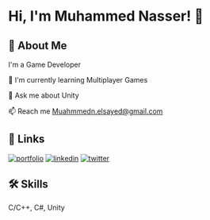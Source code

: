 # Hi, I'm Muhammed Nasser! 👋


## 🚀 About Me
I'm a Game Developer



🧠 I'm currently learning Multiplayer Games

💬 Ask me about Unity

📫 Reach me Muahmmedn.elsayed@gmail.com




## 🔗 Links
[![portfolio](https://img.shields.io/badge/my_portfolio-00?style=for-the-badge&logo=ko-fi&logoColor=red)](https://google.com/)
[![linkedin](https://img.shields.io/badge/linkedin-0A66C2?style=for-the-badge&logo=linkedin&logoColor=white)](https://www.linkedin.com/)
[![twitter](https://img.shields.io/badge/twitter-1DA1F2?style=for-the-badge&logo=twitter&logoColor=white)](https://twitter.com/)


## 🛠 Skills
C/C++, C#, Unity
